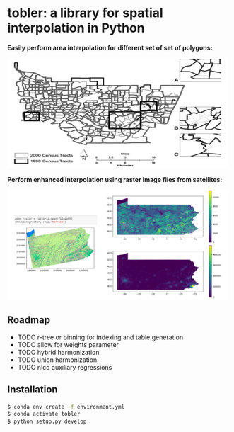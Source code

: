# tobler: a library for spatial interpolation in Python

**Easily perform area interpolation for different set of set of polygons:**

<img src="figs/toy_census_tracts_example.png" width="500" height="250">

**Perform enhanced interpolation using raster image files from satellites:**

<img src="figs/raster_lattice_example.png" width="500" height="250">

## Roadmap

* TODO r-tree or binning for indexing and table generation
* TODO allow for weights parameter
* TODO hybrid harmonization
* TODO union harmonization
* TODO nlcd auxiliary regressions


## Installation

```bash
$ conda env create -f environment.yml
$ conda activate tobler 
$ python setup.py develop
```

